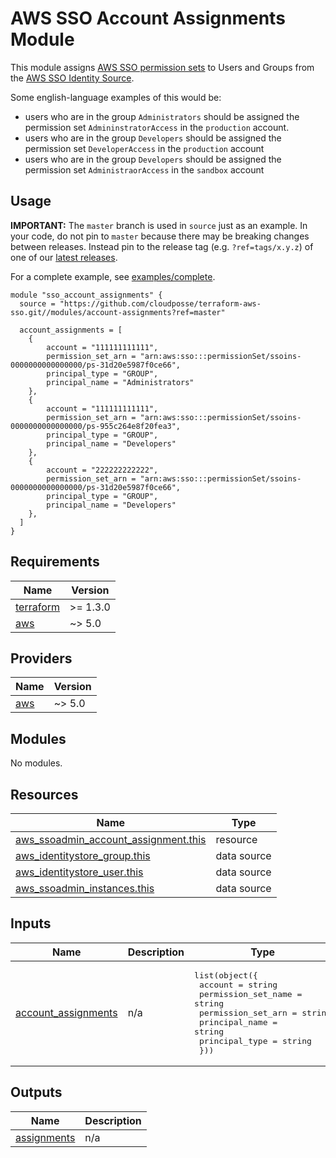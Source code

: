 # AWS SSO Account Assignments Module

This module assigns [AWS SSO permission sets](https://docs.aws.amazon.com/singlesignon/latest/userguide/permissionsetsconcept.html) to Users and Groups from the [AWS SSO Identity Source](https://docs.aws.amazon.com/singlesignon/latest/userguide/manage-your-identity-source.html).

Some english-language examples of this would be:

- users who are in the group `Administrators` should be assigned the permission set `AdmininstratorAccess` in the `production` account.
- users who are in the group `Developers` should be assigned the permission set `DeveloperAccess` in the `production` account
- users who are in the group `Developers` should be assigned the permission set `AdministraorAccess` in the `sandbox` account

## Usage

**IMPORTANT:** The `master` branch is used in `source` just as an example. In your code, do not pin to `master` because there may be breaking changes between releases.
Instead pin to the release tag (e.g. `?ref=tags/x.y.z`) of one of our [latest releases](https://github.com/cloudposse/terraform-aws-sso/releases).

For a complete example, see [examples/complete](/examples/complete).

```hcl
module "sso_account_assignments" {
  source = "https://github.com/cloudposse/terraform-aws-sso.git//modules/account-assignments?ref=master"

  account_assignments = [
    {
        account = "111111111111",
        permission_set_arn = "arn:aws:sso:::permissionSet/ssoins-0000000000000000/ps-31d20e5987f0ce66",
        principal_type = "GROUP",
        principal_name = "Administrators"
    },
    {
        account = "111111111111",
        permission_set_arn = "arn:aws:sso:::permissionSet/ssoins-0000000000000000/ps-955c264e8f20fea3",
        principal_type = "GROUP",
        principal_name = "Developers"
    },
    {
        account = "222222222222",
        permission_set_arn = "arn:aws:sso:::permissionSet/ssoins-0000000000000000/ps-31d20e5987f0ce66",
        principal_type = "GROUP",
        principal_name = "Developers"
    },
  ]
}

```
<!-- BEGINNING OF PRE-COMMIT-TERRAFORM DOCS HOOK -->
## Requirements

| Name | Version |
|------|---------|
| <a name="requirement_terraform"></a> [terraform](#requirement\_terraform) | >= 1.3.0 |
| <a name="requirement_aws"></a> [aws](#requirement\_aws) | ~> 5.0 |

## Providers

| Name | Version |
|------|---------|
| <a name="provider_aws"></a> [aws](#provider\_aws) | ~> 5.0 |

## Modules

No modules.

## Resources

| Name | Type |
|------|------|
| [aws_ssoadmin_account_assignment.this](https://registry.terraform.io/providers/hashicorp/aws/latest/docs/resources/ssoadmin_account_assignment) | resource |
| [aws_identitystore_group.this](https://registry.terraform.io/providers/hashicorp/aws/latest/docs/data-sources/identitystore_group) | data source |
| [aws_identitystore_user.this](https://registry.terraform.io/providers/hashicorp/aws/latest/docs/data-sources/identitystore_user) | data source |
| [aws_ssoadmin_instances.this](https://registry.terraform.io/providers/hashicorp/aws/latest/docs/data-sources/ssoadmin_instances) | data source |

## Inputs

| Name | Description | Type | Default | Required |
|------|-------------|------|---------|:--------:|
| <a name="input_account_assignments"></a> [account\_assignments](#input\_account\_assignments) | n/a | <pre>list(object({<br/>    account             = string<br/>    permission_set_name = string<br/>    permission_set_arn  = string<br/>    principal_name      = string<br/>    principal_type      = string<br/>  }))</pre> | n/a | yes |

## Outputs

| Name | Description |
|------|-------------|
| <a name="output_assignments"></a> [assignments](#output\_assignments) | n/a |
<!-- END OF PRE-COMMIT-TERRAFORM DOCS HOOK -->

